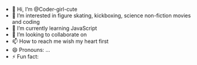 - 👋 Hi, I’m @Coder-girl-cute
- 👀 I’m interested in figure skating, kickboxing, science non-fiction movies and coding
- 🌱 I’m currently learning JavaScript 
- 💞️ I’m looking to collaborate on 
- 📫 How to reach me wish my heart first
- 😄 Pronouns: ...
- ⚡ Fun fact: 

<!---
Coder-girl-cute/Coder-girl-cute is a ✨ special ✨ repository because its `README.md` (this file) appears on your GitHub profile.
You can click the Preview link to take a look at your changes.
--->
